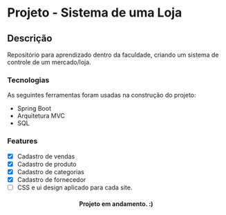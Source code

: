 # Projeto - Sistema de uma Loja

## Descrição
Repositório para aprendizado dentro da faculdade, criando um sistema de controle de um mercado/loja.

### Tecnologias

As seguintes ferramentas foram usadas na construção do projeto:

- Spring Boot
- Arquitetura MVC
- SQL

### Features

- [x] Cadastro de vendas
- [x] Cadastro de produto
- [x] Cadastro de categorias
- [x] Cadastro de fornecedor
- [ ] CSS e ui design aplicado para cada site.

<h4 align="center"> 
	Projeto em andamento. :)
</h4>
